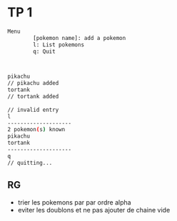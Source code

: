 # TP 1

```bash
Menu
        [pokemon name]: add a pokemon
        l: List pokemons
        q: Quit



pikachu
// pikachu added
tortank
// tortank added
 
// invalid entry
l
--------------------
2 pokemon(s) known
pikachu
tortank
--------------------
q
// quitting...
```

## RG

* trier les pokemons par par ordre alpha
* eviter les doublons et ne pas ajouter de chaine vide

